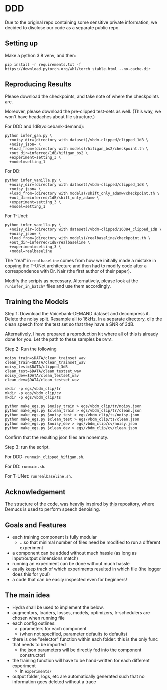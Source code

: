 # DDD

Due to the original repo containing some sensitive private information, we decided to disclose our code as a separate public repo.

## Setting up

Make a python 3.8 venv, and then:

```
pip install -r requirements.txt -f https://download.pytorch.org/whl/torch_stable.html --no-cache-dir
```

## Reproducing Results

Please download the checkpoints, and take note of where the checkpoints are.

Moreover, please download the pre-clipped test-sets as well. (This way, we won't have headaches about file structure.)

For DDD and 1dB(voicebank-demand):
```
python infer_gan.py \
  +noisy_dir=(directory with dataset)/vbdm-clipped/clipped_1dB \
  +noisy_json= \
  +load_from=(directory with models)/hifigan_bs2/checkpoint.th \
  +out_dir=inferred/1dB/hifigan_bs2 \
  +experiment=setting_3 \
  +model=setting_1
```

For DD:
```
python infer_vanilla.py \
  +noisy_dir=(directory with dataset)/vbdm-clipped/clipped_1dB \
  +noisy_json= \
  +load_from=(directory with models)/shift_only_adamw/checkpoint.th \
  +out_dir=inferred/1dB/shift_only_adamw \
  +experiment=setting_3 \
  +model=setting_1
```

For T-Unet:
```
python infer_vanilla.py \
  +noisy_dir=(directory with dataset)/vbdm-clipped/16384_clipped_1dB \
  +noisy_json= \
  +load_from=(directory with models)/realbaseline/checkpoint.th \
  +out_dir=inferred/1dB/realbaseline \
  +experiment=setting_3 \
  +model=realbaseline
```

The "real" in `realbaseline` comes from how we initially made a mistake in copying the T-UNet architecture and then had to modify code after a correspondence with Dr. Nair (the first author of their paper).

Modify the scripts as necessary. Alternatively, please look at the `runinfer_in_batch*` files and use them accordingly.

## Training the Models

Step 1: Download the Voicebank-DEMAND dataset and decompress it. Delete the noisy split. Resample all to 16kHz. In a separate directory, clip the clean speech from the test set so that they have a SNR of 3dB. 

Alternatively, I have prepared a reproduction kit where all of this is already done for you. Let the path to these samples be `DATA`.



Step 2: Run the following
```
noisy_train=$DATA/clean_trainset_wav
clean_train=$DATA/clean_trainset_wav
noisy_test=$DATA/clipped_3dB
clean_test=$DATA/clean_testset_wav
noisy_dev=$DATA/clean_testset_wav
clean_dev=$DATA/clean_testset_wav

mkdir -p egs/vbdm_clip/tr
mkdir -p egs/vbdm_clip/cv
mkdir -p egs/vbdm_clip/ts

python make_egs.py $noisy_train > egs/vbdm_clip/tr/noisy.json
python make_egs.py $clean_train > egs/vbdm_clip/tr/clean.json
python make_egs.py $noisy_test > egs/vbdm_clip/ts/noisy.json
python make_egs.py $clean_test > egs/vbdm_clip/ts/clean.json
python make_egs.py $noisy_dev > egs/vbdm_clip/cv/noisy.json
python make_egs.py $clean_dev > egs/vbdm_clip/cv/clean.json

```

Confirm that the resulting json files are nonempty.

Step 3: run the script.

For DDD: `runmain_clipped_hifigan.sh`.

For DD: `runmain.sh`.

For T-UNet: `runrealbaseline.sh`.

## Acknowledgement

The structure of the code, was heavily inspired by [this](https://github.com/facebookresearch/denoiser) repository, where Demucs is used to perform speech denoising.

## Goals and Features

- each training component is fully modular
  - ...so that minimal number of files need be modified to run a different experiment
- a component can be added without much hassle (as long as input/output dimensions match)
- running an experiment can be done without much hassle
- easily keep track of which experiments resulted in which file (the logger does this for you!)
- a code that can be easily inspected even for beginners!

## The main idea

- Hydra shall be used to implement the below.
- augmentors, loaders, losses, models, optimizers, lr-schedulers are chosen when running file
- each config outlines:
  - parameters for each component
  - (when not specified, parameter defaults to defaults)
- there is one "selector" function within each folder: this is the only func that needs to be imported
  - the json parameters will be directly fed into the component constructor!
- the training function will have to be hand-written for each different experiment
  - in `experiments/`
- output folder, logs, etc are automatically generated such that no information goes deleted without a trace


